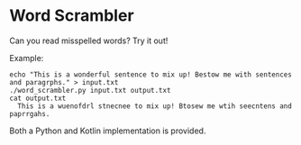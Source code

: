 Word Scrambler
==============

Can you read misspelled words? Try it out!

Example:

    echo "This is a wonderful sentence to mix up! Bestow me with sentences and paragrphs." > input.txt
    ./word_scrambler.py input.txt output.txt
    cat output.txt
      This is a wuenofdrl stnecnee to mix up! Btosew me wtih seecntens and paprrgahs.

Both a Python and Kotlin implementation is provided.
